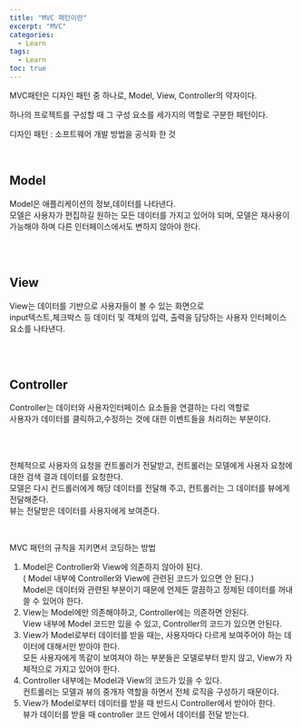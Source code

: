 ```yaml
---
title: "MVC 패턴이란"
excerpt: "MVC"
categories: 
  - Learn
tags: 
  - Learn
toc: true
---
```



MVC패턴은 디자인 패턴 중 하나로, Model, View, Controller의 약자이다.<br>

하나의 프로젝트를 구성할 때 그 구성 요소를 세가지의 역할로 구분한 패턴이다.<br>


디자인 패턴 : 소프트웨어 개발 방법을 공식화 한 것<br>

<br>

## Model 

Model은 애플리케이션의 정보,데이터를 나타낸다.<br> 모델은 사용자가 편집하길 원하는 모든 데이터를 가지고 있어야 되며, 모델은 재사용이 가능해야 하며 다른 인터페이스에서도 변하지 않아야 한다.

<br><br>

## View

View는 데이터를 기반으로 사용자들이 볼 수 있는 화면으로<br> input텍스트,체크박스 등 데이터 및 객체의 입력, 출력을 담당하는 사용자 인터페이스 요소를 나타낸다.

<br><br>

## Controller

Controller는 데이터와 사용자인터페이스 요소들을 연결하는 다리 역할로<br>사용자가 데이터를 클릭하고,수정하는 것에 대한 이벤트들을 처리하는 부분이다.

<br><br>



전체적으로 사용자의 요청을 컨트롤러가 전달받고, 컨트롤러는 모델에게 사용자 요청에 대한 검색 결과 데이터를 요청한다. <br>
모델은 다시 컨드롤러에게 해당 데이터를 전달해 주고, 컨트롤러는 그 데이터를 뷰에게 전달해준다.<br>
뷰는 전달받은 데이터를 사용자에게 보여준다.<br>


<br>

MVC 패턴의 규칙을 지키면서 코딩하는 방법<br>

1.  Model은 Controller와 View에 의존하지 않아야 된다.<br> ( Model 내부에 Controller와 View에 관련된 코드가 있으면 안 된다.)<br>
Model은 데이터와 관련된 부분이기 때문에 언제든 깔끔하고 정제된 데이터를 꺼내 쓸 수 있어야 한다.<br>
2. View는 Model에만 의존해야하고, Controller에는 의존하면 안된다.<br>
View 내부에 Model 코드만 있을 수 있고, Controller의 코드가 있으면 안된다.<br>
3. View가 Model로부터 데이터를 받을 때는, 사용자마다 다르게 보여주어야 하는 데이터에 대해서만 받아야 한다.<br>
모든 사용자에게 똑같이 보여져야 하는 부분들은 모델로부터 받지 않고, View가 자체적으로 가지고 있어야 한다.<br>
4. Controller 내부에는 Model과 View의 코드가 있을 수 있다.<br>
컨트롤러는 모델과 뷰의 중개자 역할을 하면서 전체 로직을 구성하기 때문이다.<br>
5. View가 Model로부터 데이터를 받을 때 반드시 Controller에서 받야아 한다.<br>
뷰가 데이터를 받을 때 controller 코드 안에서 데이터를 전달 받는다.<br>

<br><br>